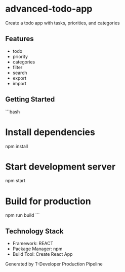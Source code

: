 # advanced-todo-app

Create a todo app with tasks, priorities, and categories

## Features
- todo
- priority
- categories
- filter
- search
- export
- import

## Getting Started

\`\`\`bash
# Install dependencies
npm install

# Start development server
npm start

# Build for production
npm run build
\`\`\`

## Technology Stack
- Framework: REACT
- Package Manager: npm
- Build Tool: Create React App

Generated by T-Developer Production Pipeline
